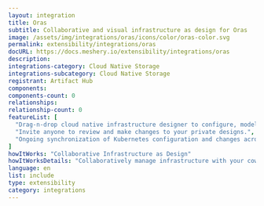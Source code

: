 ```yaml
---
layout: integration
title: Oras
subtitle: Collaborative and visual infrastructure as design for Oras
image: /assets/img/integrations/oras/icons/color/oras-color.svg
permalink: extensibility/integrations/oras
docURL: https://docs.meshery.io/extensibility/integrations/oras
description: 
integrations-category: Cloud Native Storage
integrations-subcategory: Cloud Native Storage
registrant: Artifact Hub
components: 
components-count: 0
relationships: 
relationship-count: 0
featureList: [
  "Drag-n-drop cloud native infrastructure designer to configure, model, and deploy your workloads.",
  "Invite anyone to review and make changes to your private designs.",
  "Ongoing synchronization of Kubernetes configuration and changes across any number of clusters."
]
howItWorks: "Collaborative Infrastructure as Design"
howItWorksDetails: "Collaboratively manage infrastructure with your coworkers synchronously sharing the same designs."
language: en
list: include
type: extensibility
category: integrations
---
```

